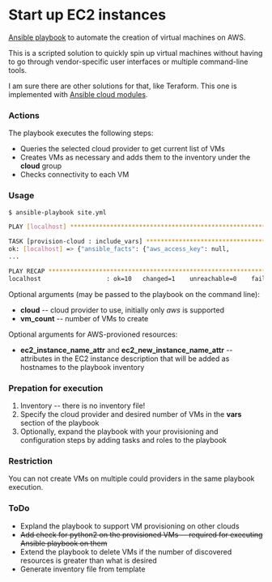 Start up EC2 instances
======================

[Ansible playbook](https://docs.ansible.com/playbooks.html) to automate the creation of virtual machines on AWS.

This is a scripted solution to quickly spin up virtual machines without having to go through vendor-specific user interfaces or multiple command-line tools.

I am sure there are other solutions for that, like Teraform. This one is implemented with [Ansible cloud modules](http://docs.ansible.com/ansible/list_of_cloud_modules.html).

### Actions

The playbook executes the following steps:

* Queries the selected cloud provider to get current list of VMs
* Creates VMs as necessary and adds them to the inventory under the __cloud__ group
* Checks connectivity to each VM

### Usage

```bash
$ ansible-playbook site.yml

PLAY [localhost] ***************************************************************

TASK [provision-cloud : include_vars] ******************************************
ok: [localhost] => {"ansible_facts": {"aws_access_key": null,
...

PLAY RECAP *********************************************************************
localhost                  : ok=10   changed=1    unreachable=0    failed=0

```

Optional arguments (may be passed to the playbook on the command line):

* __cloud__ -- cloud provider to use, initially only _aws_ is supported
* __vm_count__ -- number of VMs to create

Optional arguments for AWS-provioned resources:

* __ec2_instance_name_attr__ and __ec2_new_instance_name_attr__ -- attributes in the EC2 instance description that will be added as hostnames to the playbook inventory


### Prepation for execution

1. Inventory -- there is no inventory file!
1. Specify the cloud provider and desired number of VMs in the __vars__ section of the playbook
1. Optionally, expand the playbook with your provisioning and configuration steps by adding tasks and roles to the playbook

### Restriction

You can not create VMs on multiple could providers in the same playbook execution.

### ToDo

* Expland the playbook to support VM provisioning on other clouds
* ~~Add check for python2 on the provisioned VMs -- required for executing Ansible playbook on them~~
* Extend the playbook to delete VMs if the number of discovered resources is greater than what is desired
* Generate inventory file from template